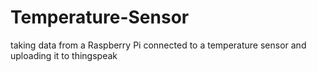 # Temperature-Sensor
taking data from a Raspberry Pi connected to a temperature sensor and uploading it to thingspeak 

